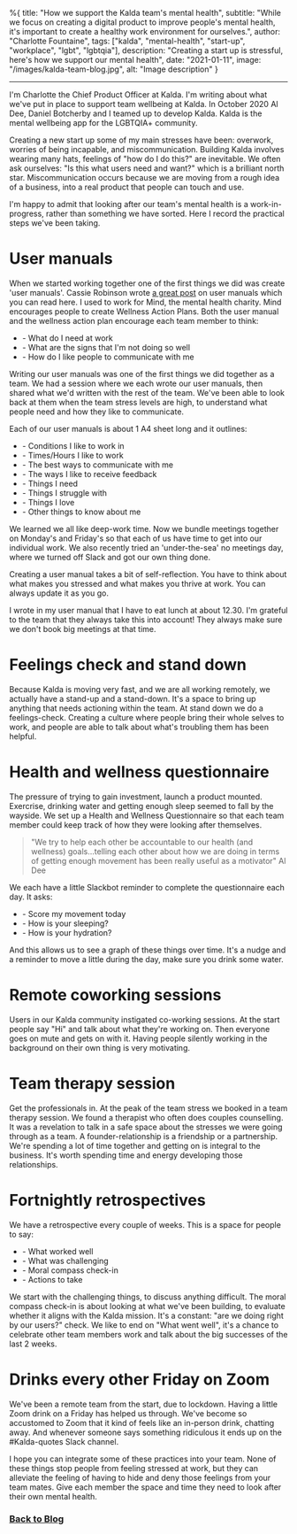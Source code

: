 %{
title: "How we support the Kalda team's mental health",
subtitle: "While we focus on creating a digital product to improve people's mental health, it's important to create a healthy work environment for ourselves.",
author: "Charlotte Fountaine",
tags: ["kalda", "mental-health", "start-up", "workplace", "lgbt", "lgbtqia"],
description: "Creating a start up is stressful, here's how we support our mental health",
date: "2021-01-11",
image: "/images/kalda-team-blog.jpg",
alt: "Image description"
}

---

I'm Charlotte the Chief Product Officer at Kalda. I'm writing about what we've put in place to support team wellbeing at Kalda. In October 2020 Al Dee, Daniel Botcherby and I teamed up to develop Kalda. Kalda is the mental wellbeing app for the LGBTQIA+ community.

Creating a new start up some of my main stresses have been: overwork, worries of being incapable, and miscommunication. Building Kalda involves wearing many hats, feelings of "how do I do this?" are inevitable. We often ask ourselves: "Is this what users need and want?" which is a brilliant north star. Miscommunication occurs because we are moving from a rough idea of a business, into a real product that people can touch and use.

I'm happy to admit that looking after our team's mental health is a work-in-progress, rather than something we have sorted. Here I record the practical steps we've been taking.

# User manuals

When we started working together one of the first things we did was create 'user manuals'. Cassie Robinson wrote [a great post](https://cassierobinson.medium.com/a-user-manual-for-me-d3a851fbc694) on user manuals which you can read here. I used to work for Mind, the mental health charity. Mind encourages people to create Wellness Action Plans.
Both the user manual and the wellness action plan encourage each team member to think:

<ul>
<li>- What do I need at work</li>
<li>- What are the signs that I'm not doing so well</li>
<li>- How do I like people to communicate with me</li>
</ul>

Writing our user manuals was one of the first things we did together as a team. We had a session where we each wrote our user manuals, then shared what we'd written with the rest of the team. We've been able to look back at them when the team stress levels are high, to understand what people need and how they like to communicate.

Each of our user manuals is about 1 A4 sheet long and it outlines:

<ul>
<li>- Conditions I like to work in</li>
<li>- Times/Hours I like to work</li>
<li>- The best ways to communicate with me</li>
<li>- The ways I like to receive feedback</li>
<li>- Things I need</li>
<li>- Things I struggle with</li>
<li>- Things I love</li>
<li>- Other things to know about me</li>

</ul>

We learned we all like deep-work time. Now we bundle meetings together on Monday's and Friday's so that each of us have time to get into our individual work. We also recently tried an 'under-the-sea' no meetings day, where we turned off Slack and got our own thing done.

Creating a user manual takes a bit of self-reflection. You have to think about what makes you stressed and what makes you thrive at work. You can always update it as you go.

I wrote in my user manual that I have to eat lunch at about 12.30. I'm grateful to the team that they always take this into account! They always make sure we don't book big meetings at that time.

# Feelings check and stand down

Because Kalda is moving very fast, and we are all working remotely, we actually have a stand-up and a stand-down. It's a space to bring up anything that needs actioning within the team. At stand down we do a feelings-check. Creating a culture where people bring their whole selves to work, and people are able to talk about what's troubling them has been helpful.

# Health and wellness questionnaire

The pressure of trying to gain investment, launch a product mounted. Exercrise, drinking water and getting enough sleep seemed to fall by the wayside. We set up a Health and Wellness Questionnaire so that each team member could keep track of how they were looking after themselves.

> "We try to help each other be accountable to our health (and wellness) goals…telling each other about how we are doing in terms of getting enough movement has been really useful as a motivator" Al Dee

We each have a little Slackbot reminder to complete the questionnaire each day. It asks:

<ul>
<li>- Score my movement today</li>
<li>- How is your sleeping?</li>
<li>- How is your hydration?</li>
</ul>

And this allows us to see a graph of these things over time. It's a nudge and a reminder to move a little during the day, make sure you drink some water.

# Remote coworking sessions

Users in our Kalda community instigated co-working sessions. At the start people say "Hi" and talk about what they're working on. Then everyone goes on mute and gets on with it. Having people silently working in the background on their own thing is very motivating.

# Team therapy session

Get the professionals in. At the peak of the team stress we booked in a team therapy session. We found a therapist who often does couples counselling. It was a revelation to talk in a safe space about the stresses we were going through as a team. A founder-relationship is a friendship or a partnership. We're spending a lot of time together and getting on is integral to the business. It's worth spending time and energy developing those relationships.

# Fortnightly retrospectives

We have a retrospective every couple of weeks. This is a space for people to say:

<ul>
<li>- What worked well</li>
<li>- What was challenging</li>
<li>- Moral compass check-in</li>
<li>- Actions to take</li>
</ul>

We start with the challenging things, to discuss anything difficult. The moral compass check-in is about looking at what we've been building, to evaluate whether it aligns with the Kalda mission. It's a constant: "are we doing right by our users?" check. We like to end on "What went well", it's a chance to celebrate other team members work and talk about the big successes of the last 2 weeks.

# Drinks every other Friday on Zoom

We've been a remote team from the start, due to lockdown. Having a little Zoom drink on a Friday has helped us through. We've become so accustomed to Zoom that it kind of feels like an in-person drink, chatting away. And whenever someone says something ridiculous it ends up on the #Kalda-quotes Slack channel.

I hope you can integrate some of these practices into your team. None of these things stop people from feeling stressed at work, but they can alleviate the feeling of having to hide and deny those feelings from your team mates. Give each member the space and time they need to look after their own mental health.

### [Back to Blog](http://kalda.co/blog)
